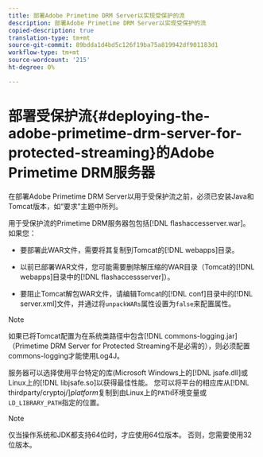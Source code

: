 ```yaml
---
title: 部署Adobe Primetime DRM Server以实现受保护的流
description: 部署Adobe Primetime DRM Server以实现受保护的流
copied-description: true
translation-type: tm+mt
source-git-commit: 89bdda1d4bd5c126f19ba75a819942df901183d1
workflow-type: tm+mt
source-wordcount: '215'
ht-degree: 0%

---
```



# 部署受保护流{#deploying-the-adobe-primetime-drm-server-for-protected-streaming}的Adobe Primetime DRM服务器

在部署Adobe Primetime DRM Server以用于受保护流之前，必须已安装Java和Tomcat版本，如“要求”主题中所列。

用于受保护流的Primetime DRM服务器包包括[!DNL flashaccesserver.war]。 如果您：

* 要部署此WAR文件，需要将其复制到Tomcat的[!DNL webapps]目录。
* 以前已部署WAR文件，您可能需要删除解压缩的WAR目录（Tomcat的[!DNL webapps]目录中的[!DNL flashaccessserver]）。

* 要阻止Tomcat解包WAR文件，请编辑Tomcat的[!DNL conf]目录中的[!DNL server.xml]文件，并通过将`unpackWARs`属性设置为`false`来配置属性。

>[!NOTE]
>
>如果已将Tomcat配置为在系统类路径中包含[!DNL commons-logging.jar]（Primetime DRM Server for Protected Streaming不是必需的），则必须配置commons-logging才能使用Log4J。

服务器可以选择使用平台特定的库(Microsoft Windows上的[!DNL jsafe.dll]或Linux上的[!DNL libjsafe.so]以获得最佳性能。 您可以将平台的相应库从&#x200B;[!DNL thirdparty/cryptoj/]*platform*&#x200B;复制到由Linux上的`PATH`环境变量或`LD_LIBRARY_PATH`指定的位置。

>[!NOTE]
>
>仅当操作系统和JDK都支持64位时，才应使用64位版本。 否则，您需要使用32位版本。

